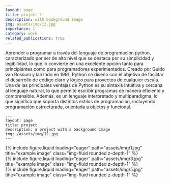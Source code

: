 ```yaml
---
layout: page
title: project 1
description: with background image
img: assets/img/12.jpg
importance: 1
category: work
related_publications: true
---
```

Aprender a programar a través del lenguaje de programación python, caracterizado por ser de alto nivel que se destaca por su simplicidad y legibilidad, lo que lo convierte en una excelente opción tanto para principiantes como para programadores experimentados. Creado por Guido van Rossum y lanzado en 1991, Python se diseñó con el objetivo de facilitar el desarrollo de código claro y lógico para proyectos de cualquier escala. Una de las principales ventajas de Python es su sintaxis intuitiva y cercana al lenguaje natural, lo que permite escribir programas de manera eficiente y comprensible. Además, es un lenguaje interpretado y multiparadigma, lo que significa que soporta distintos estilos de programación, incluyendo programación estructurada, orientada a objetos y funcional.

    ---
    layout: page
    title: project
    description: a project with a background image
    img: /assets/img/12.jpg
    ---

<div class="row">
    <div class="col-sm mt-3 mt-md-0">
        {% include figure.liquid loading="eager" path="assets/img/1.jpg" title="example image" class="img-fluid rounded z-depth-1" %}
    </div>
    <div class="col-sm mt-3 mt-md-0">
        {% include figure.liquid loading="eager" path="assets/img/3.jpg" title="example image" class="img-fluid rounded z-depth-1" %}
    </div>
    <div class="col-sm mt-3 mt-md-0">
        {% include figure.liquid loading="eager" path="assets/img/5.jpg" title="example image" class="img-fluid rounded z-depth-1" %}
    </div>
</div>

